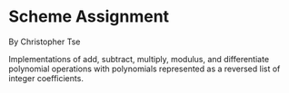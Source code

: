 # Scheme Assignment

By Christopher Tse

Implementations of add, subtract, multiply, modulus, and differentiate polynomial operations with polynomials represented as a reversed list of integer coefficients.
